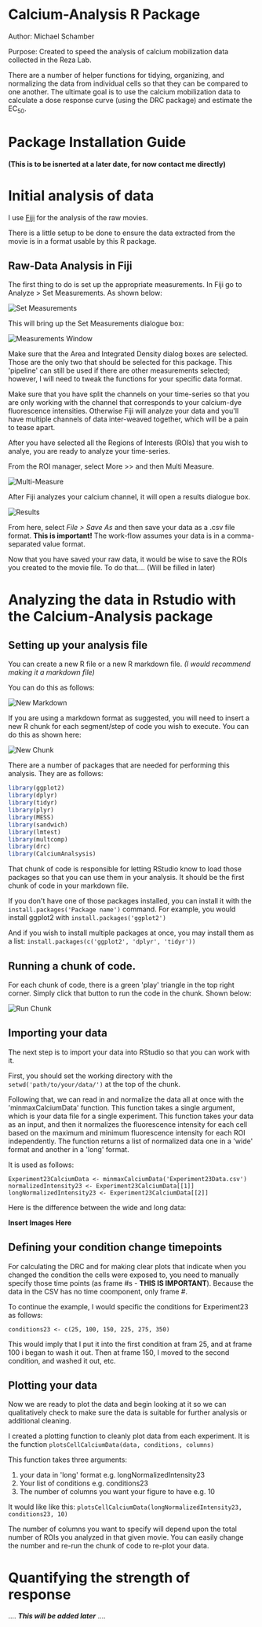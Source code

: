 # Calcium-Analysis R Package

Author: Michael Schamber

Purpose: Created to speed the analysis of calcium mobilization data collected in the Reza Lab. 

There are a number of helper functions for tidying, organizing, and normalizing the data from individual cells so that they can be compared to one another. The ultimate goal is to use the calcium mobilization data to calculate a dose response curve (using the DRC package) and estimate the EC<sub>50</sub>. 

# Package Installation Guide

**(This is to be isnerted at a later date, for now contact me directly)**

# Initial analysis of data

I use [Fiji](https://fiji.sc/ "Fiji's Homepage") for the analysis of the raw movies.

There is a little setup to be done to ensure the data extracted from the movie is in a format usable by this R package.

## Raw-Data Analysis in Fiji

The first thing to do is set up the appropriate measurements. In Fiji go to Analyze > Set Measurements. As shown below:

![Set Measurements](/figures/set-measurements.png)

This will bring up the Set Measurements dialogue box:

![Measurements Window](/figures/measurement-window.png)

Make sure that the Area and Integrated Density dialog boxes are selected. Those are the only two that should be selected for this package. This 'pipeline' can still be used if there are other measurements selected; however, I will need to tweak the functions for your specific data format.

Make sure that you have split the channels on your time-series so that you are only working with the channel that corresponds to your calcium-dye fluorescence intensities. Otherwise Fiji will analyze your data and you'll have multiple channels of data inter-weaved together, which will be a pain to tease apart. 

After you have selected all the Regions of Interests (ROIs) that you wish to analye, you are ready to analyze your time-series.

From the ROI manager, select More >> and then Multi Measure.

![Multi-Measure](/figures/multi-measure.png)

After Fiji analyzes your calcium channel, it will open a results dialogue box. 

![Results](/figures/results.png)

From here, select *File > Save As*  and then save your data as a .csv file format. **This is important!** The work-flow assumes your data is in a comma-separated value format.

Now that you have saved your raw data, it would be wise to save the ROIs you created to the movie file. To do that.... (Will be filled in later)

# Analyzing the data in Rstudio with the Calcium-Analysis package

## Setting up your analysis file 

You can create a new R file or a new R markdown file. *(I would recommend making it a markdown file)*

You can do this as follows:

![New Markdown](/figures/new-markdown.png)

If you are using a markdown format as suggested, you will need to insert a new R chunk for each segment/step of code you wish to execute. You can do this as shown here:

![New Chunk](/figures/insert-chunk.png)

There are a number of packages that are needed for performing this analysis. They are as follows:

```R
library(ggplot2)
library(dplyr)
library(tidyr)
library(plyr)
library(MESS)
library(sandwich)
library(lmtest)
library(multcomp)
library(drc)
library(CalciumAnalsysis)
```

That chunk of code is responsible for letting RStudio know to load those packages so that you can use them in your analysis. It should be the first chunk of code in your markdown file.

If you don't have one of those packages installed, you can install it with the `install.packages('Package name')` command. For example, you would install ggplot2 with `install.packages('ggplot2')` 

And if you wish to install multiple packages at once, you may install them as a list: `install.packages(c('ggplot2', 'dplyr', 'tidyr'))`

## Running a chunk of code.

For each chunk of code, there is a green 'play' triangle in the top right corner. Simply click that button to run the code in the chunk. Shown below:

![Run Chunk](/figures/run-chunk.png)

## Importing your data

The next step is to import your data into RStudio so that you can work with it. 

First, you should set the working directory with the `setwd('path/to/your/data/')` at the top of the chunk.

Following that, we can read in and normalize the data all at once with the 'minmaxCalciumData' function. This function takes a single argument, which is your data file for a single experiment. This function takes your data as an input, and then it normalizes the fluorescence intensity for each cell based on the maximum and minimum fluorescence intensity for each ROI independently. The function returns a list of normalized data one in a 'wide' format and another in a 'long' format.

It is used as follows: 
```
Experiment23CalciumData <- minmaxCalciumData('Experiment23Data.csv')
normalizedIntensity23 <- Experiment23CalciumData[[1]]
longNormalizedIntensity23 <- Experiment23CalciumData[[2]]
```

Here is the difference between the wide and long data:

**Insert Images Here**

## Defining your condition change timepoints

For calculating the DRC and for making clear plots that indicate when you changed the condition the cells were exposed to, you need to manually specify those time points (as frame #s - **THIS IS IMPORTANT**). Because the data in the CSV has no time coomponent, only frame #.

To continue the example, I would specific the conditions for Experiment23 as follows:
```
conditions23 <- c(25, 100, 150, 225, 275, 350)
```
This would imply that I put it into the first condition at fram 25, and at frame 100 i began to wash it out. Then at frame 150, I moved to the second condition, and washed it out, etc. 

## Plotting your data

Now we are ready to plot the data and begin looking at it so we can qualitatively check to make sure the data is suitable for further analysis or additional cleaning. 

I created a plotting function to cleanly plot data from each experiment. It is the function `plotsCellCalciumData(data, conditions, columns)`

This function takes three arguments:
1) your data in 'long' format e.g. longNormalizedIntensity23
2) Your list of conditions e.g. conditions23
3) The number of columns you want your figure to have e.g. 10

It would like like this: `plotsCellCalciumData(longNormalizedIntensity23, conditions23, 10)`

The number of columns you want to specify will depend upon the total number of ROIs you analyzed in that given movie. You can easily change the number and re-run the chunk of code to re-plot your data. 


# Quantifying the strength of response

....
_**This will be added later**_
....